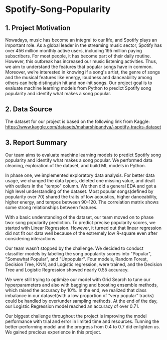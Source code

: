 # Spotify-Song-Popularity
## <b> 1. Project Motivation</b>
Nowadays, music has become an integral to our life, and Spotify plays an important role. As a global leader in the streaming music sector, Spotify has over 456 million monthly active users, including 195 million paying subscribers. For most people, it has become part of their daily routine. However, this outbreak has increased our music listening activities.
Thus, we aim to understand the features that popular songs have in common. Moreover, we’re interested in knowing if a song's artist, the genre of songs and the musical features like energy, loudness and danceability among others can help distinguish hit and non-hit songs. Our project goal is to evaluate machine learning models from Python to predict Spotify song popularity and identify what makes a song popular.
## <b> 2. Data Source</b>
The dataset for our project is based on the following link from Kaggle:
https://www.kaggle.com/datasets/maharshipandya/-spotify-tracks-dataset
## <b> 3. Report Summary</b>
Our team aims to evaluate machine learning models to predict Spotify song popularity and identify what makes a song popular. We performed data cleaning, exploration of the dataset, and build ML models in Python.

In phase one, we implemented exploratory data analysis. For better data usage, we changed the data types, deleted one missing value, and dealt with outliers in the "tempo" column. We then did a general EDA and got a high level understanding of the dataset. Most popular songs(defined by popularity over 70) shared the traits of low acoustics, higher danceability, higher energy, and tempos between 90-120. The correlation matrix shows some strong relationships between features.

With a basic understanding of the dataset, our team moved on to phase two: song popularity prediction. To predict precise popularity scores, we started with Linear Regression. However, it turned out that linear regression did not fit our data well because of the extremely low R-square even after considering interactions. 

Our team wasn’t stopped by the challenge. We decided to conduct classifier models by labeling the song popularity scores into "Popular", "Somewhat Popular", and "Unpopular". Four models, Random Forest, Decision Tree, KNN, and Logistic regression, were trained, and the Decision Tree and Logistic Regression showed nearly 0.55 accuracy. 

We were still trying to optimize our model with Grid Search to tune our hyperparameters and also with bagging and boosting ensemble methods, which raised the accuracy by 10%. In the end, we realized that class imbalance in our dataset(with a low proportion of “very popular” tracks) could be handled by over/under sampling methods. At the end of the day, our Logistic Regression model reached an accuracy of over 0.71.

Our biggest challenge throughout the project is improving the model performance with trial and error in limited time and resources. Tunning the better-performing model and the progress from 0.4 to 0.7 did enlighten us. We gained precious experience in this project.

